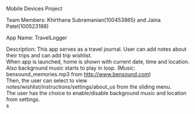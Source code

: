 Mobile Devices Project

Team Members: Khirthana Subramanian(100453865) and Jaina Patel(100523188)


App Name: TravelLogger

Description: This app serves as a travel journal. User can add notes about their trips and can add trip wishlist.  
			 When app is launched, home is shown with current date, time and location.  
			 Also background music starts to play in loop. (Music: bensound_memories.mp3 from http://www.bensound.com)  
			 Then, the user can select to view notes/wishlist/instructions/settings/about_us from the sliding menu.  
			 The user has the choice to enable/disable background music and location from settings.  
s





